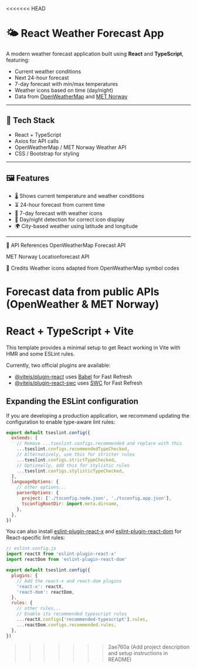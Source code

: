 <<<<<<< HEAD
# 🌤️ React Weather Forecast App

A modern weather forecast application built using **React** and **TypeScript**, featuring:

- Current weather conditions
- Next 24-hour forecast
- 7-day forecast with min/max temperatures
- Weather icons based on time (day/night)
- Data from [OpenWeatherMap](https://openweathermap.org/) and [MET Norway](https://api.met.no/)

---

## 🔧 Tech Stack

- React + TypeScript
- Axios for API calls
- OpenWeatherMap / MET Norway Weather API
- CSS / Bootstrap for styling

---

## 🖼️ Features

- 🌡️ Shows current temperature and weather conditions
- ⏳ 24-hour forecast from current time
- 📅 7-day forecast with weather icons
- 🌙 Day/night detection for correct icon display
- 🌍 City-based weather using latitude and longitude

---

📌 API References
OpenWeatherMap Forecast API

MET Norway Locationforecast API

🙌 Credits
Weather icons adapted from OpenWeatherMap symbol codes

Forecast data from public APIs (OpenWeather & MET Norway)
=======
# React + TypeScript + Vite

This template provides a minimal setup to get React working in Vite with HMR and some ESLint rules.

Currently, two official plugins are available:

- [@vitejs/plugin-react](https://github.com/vitejs/vite-plugin-react/blob/main/packages/plugin-react) uses [Babel](https://babeljs.io/) for Fast Refresh
- [@vitejs/plugin-react-swc](https://github.com/vitejs/vite-plugin-react/blob/main/packages/plugin-react-swc) uses [SWC](https://swc.rs/) for Fast Refresh

## Expanding the ESLint configuration

If you are developing a production application, we recommend updating the configuration to enable type-aware lint rules:

```js
export default tseslint.config({
  extends: [
    // Remove ...tseslint.configs.recommended and replace with this
    ...tseslint.configs.recommendedTypeChecked,
    // Alternatively, use this for stricter rules
    ...tseslint.configs.strictTypeChecked,
    // Optionally, add this for stylistic rules
    ...tseslint.configs.stylisticTypeChecked,
  ],
  languageOptions: {
    // other options...
    parserOptions: {
      project: ['./tsconfig.node.json', './tsconfig.app.json'],
      tsconfigRootDir: import.meta.dirname,
    },
  },
})
```

You can also install [eslint-plugin-react-x](https://github.com/Rel1cx/eslint-react/tree/main/packages/plugins/eslint-plugin-react-x) and [eslint-plugin-react-dom](https://github.com/Rel1cx/eslint-react/tree/main/packages/plugins/eslint-plugin-react-dom) for React-specific lint rules:

```js
// eslint.config.js
import reactX from 'eslint-plugin-react-x'
import reactDom from 'eslint-plugin-react-dom'

export default tseslint.config({
  plugins: {
    // Add the react-x and react-dom plugins
    'react-x': reactX,
    'react-dom': reactDom,
  },
  rules: {
    // other rules...
    // Enable its recommended typescript rules
    ...reactX.configs['recommended-typescript'].rules,
    ...reactDom.configs.recommended.rules,
  },
})
```
>>>>>>> 2ae760a (Add project description and setup instructions in README)
